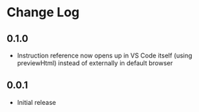 # Change Log

## 0.1.0

- Instruction reference now opens up in VS Code itself (using previewHtml) instead of externally in default browser

## 0.0.1

- Initial release
